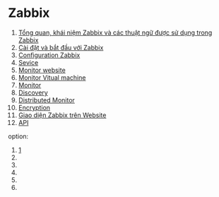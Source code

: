 # Zabbix
1. [Tổng quan, khái niệm Zabbix và các thuật ngữ được sử dụng trong Zabbix](Zabbix/overview.md)
2. [Cài đặt và bắt đầu với Zabbix]()
2. [Configuration Zabbix]()
2. [Sevice]()
2. [Monitor website]()
2. [Monitor Vitual machine]()
2. [Monitor ]()
2. [Discovery]()
2. [Distributed Monitor]()
2. [Encryption]()
2. [Giao diện Zabbix trên Website]()
2. [API]()

option:

1. [1](Zabbix/test.md)
2. []()
2. []()
2. []()
2. []()
2. []()
